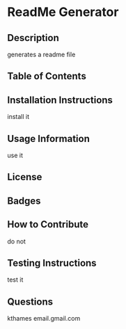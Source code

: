 # ReadMe Generator

## Description 
generates a readme file 

## Table of Contents


## Installation Instructions
install it

## Usage Information
use it
## License

## Badges

## How to Contribute
do not
## Testing Instructions
test it
## Questions
kthames
email.gmail.com
